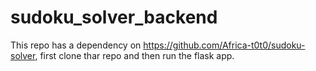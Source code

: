 # sudoku_solver_backend

This repo has a dependency on https://github.com/Africa-t0t0/sudoku-solver, first clone thar repo and then run the flask app.